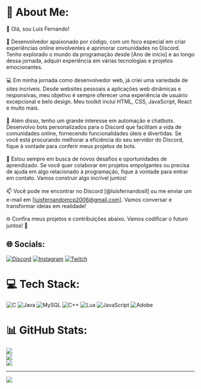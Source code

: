 # 💫 About Me:
👋 Olá, sou Luis Fernando!<br><br>🚀 Desenvolvedor apaixonado por código, com um foco especial em criar experiências online envolventes e aprimorar comunidades no Discord. Tenho explorado o mundo da programação desde [Ano de início] e ao longo dessa jornada, adquiri experiência em várias tecnologias e projetos emocionantes.<br><br>💻 Em minha jornada como desenvolvedor web, já criei uma variedade de sites incríveis. Desde websites pessoais a aplicações web dinâmicas e responsivas, meu objetivo é sempre oferecer uma experiência de usuário excepcional e belo design. Meu toolkit inclui HTML, CSS, JavaScript, React e muito mais.<br><br>🤖 Além disso, tenho um grande interesse em automação e chatbots. Desenvolvo bots personalizados para o Discord que facilitam a vida de comunidades online, fornecendo funcionalidades úteis e divertidas. Se você está procurando melhorar a eficiência do seu servidor do Discord, fique à vontade para conferir meus projetos de bots.<br><br>🌟 Estou sempre em busca de novos desafios e oportunidades de aprendizado. Se você quer colaborar em projetos empolgantes ou precisa de ajuda em algo relacionado à programação, fique à vontade para entrar em contato. Vamos construir algo incrível juntos!<br><br>📫 Você pode me encontrar no Discord [@luisfernandosll] ou me enviar um e-mail em [luisfernandomcp2006@gmail.com]. Vamos conversar e transformar ideias em realidade!<br><br>🌐 Confira meus projetos e contribuições abaixo. Vamos codificar o futuro juntos! 🚀<br>


## 🌐 Socials:
[![Discord](https://img.shields.io/badge/Discord-%237289DA.svg?logo=discord&logoColor=white)](https://discord.gg/luisfernandosll) [![Instagram](https://img.shields.io/badge/Instagram-%23E4405F.svg?logo=Instagram&logoColor=white)](https://instagram.com/luis.fernandosll) [![Twitch](https://img.shields.io/badge/Twitch-%239146FF.svg?logo=Twitch&logoColor=white)](https://twitch.tv/luisfernandosll) 

# 💻 Tech Stack:
![C](https://img.shields.io/badge/c-%2300599C.svg?style=for-the-badge&logo=c&logoColor=white) ![Java](https://img.shields.io/badge/java-%23ED8B00.svg?style=for-the-badge&logo=openjdk&logoColor=white) ![MySQL](https://img.shields.io/badge/mysql-%2300000f.svg?style=for-the-badge&logo=mysql&logoColor=white) ![C++](https://img.shields.io/badge/c++-%2300599C.svg?style=for-the-badge&logo=c%2B%2B&logoColor=white) ![Lua](https://img.shields.io/badge/lua-%232C2D72.svg?style=for-the-badge&logo=lua&logoColor=white) ![JavaScript](https://img.shields.io/badge/javascript-%23323330.svg?style=for-the-badge&logo=javascript&logoColor=%23F7DF1E) ![Adobe](https://img.shields.io/badge/adobe-%23FF0000.svg?style=for-the-badge&logo=adobe&logoColor=white)
# 📊 GitHub Stats:
![](https://github-readme-stats.vercel.app/api?username=luisfernandosll&theme=vue-dark&hide_border=false&include_all_commits=false&count_private=false)<br/>
![](https://github-readme-streak-stats.herokuapp.com/?user=luisfernandosll&theme=vue-dark&hide_border=false)<br/>
![](https://github-readme-stats.vercel.app/api/top-langs/?username=luisfernandosll&theme=vue-dark&hide_border=false&include_all_commits=false&count_private=false&layout=compact)

---
[![](https://visitcount.itsvg.in/api?id=luisfernandosll&icon=0&color=10)](https://visitcount.itsvg.in)

<!-- Proudly created with GPRM ( https://gprm.itsvg.in ) -->